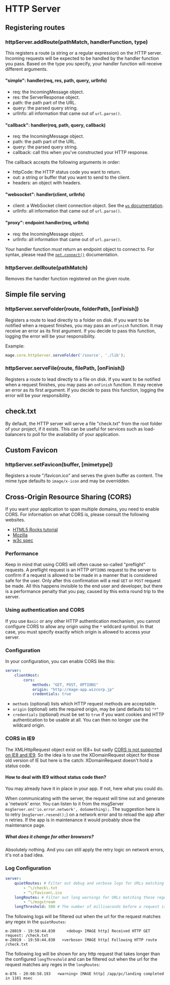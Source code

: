 # HTTP Server

## Registering routes

### httpServer.addRoute(pathMatch, handlerFunction, type)

This registers a route (a string or a regular expression) on the HTTP server. Incoming requests will
be expected to be handled by the handler function you pass. Based on the type you specify, your
handler function will receive different arguments.

#### "simple": handler(req, res, path, query, urlInfo)

* req: the IncomingMessage object.
* res: the ServerResponse object.
* path: the path part of the URL.
* query: the parsed query string.
* urlInfo: all information that came out of `url.parse()`.

#### "callback": handler(req, path, query, callback)

* req: the IncomingMessage object.
* path: the path part of the URL.
* query: the parsed query string.
* callback: call this when you've constructed your HTTP response.

The callback accepts the following arguments in order:

* httpCode: the HTTP status code you want to return.
* out: a string or buffer that you want to send to the client.
* headers: an object with headers.

#### "websocket": handler(client, urlInfo)

* client: a WebSocket client connection object. See the [`ws` documentation](https://npmjs.org/package/ws).
* urlInfo: all information that came out of `url.parse()`.

#### "proxy": endpoint handler(req, urlInfo)

* req: the IncomingMessage object.
* urlInfo: all information that came out of `url.parse()`.

Your handler function *must* return an endpoint object to connect to. For syntax, please read the
[`net.connect()`](http://nodejs.org/docs/latest/api/net.html#net_net_connect_options_connectionlistener)
documentation.

### httpServer.delRoute(pathMatch)

Removes the handler function registered on the given route.


## Simple file serving

### httpServer.serveFolder(route, folderPath, [onFinish])

Registers a route to lead directly to a folder on disk. If you want to be notified when a request finishes, you may pass
an `onFinish` function. It may receive an error as its first argument. If you decide to pass this function, logging the
error will be your responsibility.

Example:

```js
mage.core.httpServer.serveFolder('/source', './lib');
```

### httpServer.serveFile(route, filePath, [onFinish])

Registers a route to lead directly to a file on disk. If you want to be notified when a request finishes, you may pass
an `onFinish` function. It may receive an error as its first argument. If you decide to pass this function, logging the
error will be your responsibility.


## check.txt

By default, the HTTP server will serve a file "check.txt" from the root folder of your project, if
it exists. This can be useful for services such as load-balancers to poll for the availability of
your application.


## Custom Favicon

### httpServer.setFavicon(buffer, [mimetype])

Registers a route "/favicon.ico" and serves the given buffer as content. The mime type defaults to
`image/x-icon` and may be overridden.


## Cross-Origin Resource Sharing (CORS)

If you want your application to span multiple domains, you need to enable CORS. For information on
what CORS is, please consult the following websites.

- [HTML5 Rocks tutorial](http://www.html5rocks.com/en/tutorials/cors/)
- [Mozilla](https://developer.mozilla.org/en/docs/HTTP/Access_control_CORS)
- [w3c spec](http://www.w3.org/TR/cors/)

### Performance

Keep in mind that using CORS will often cause so-called "preflight" requests. A preflight request
is an HTTP `OPTIONS` request to the server to confirm if a request is allowed to be made in a manner
that is considered safe for the user. Only after this confirmation will a real `GET` or `POST`
request be made. All this happens invisible to the end user and developer, but there is a
performance penalty that you pay, caused by this extra round trip to the server.

### Using authentication and CORS

If you use `Basic` or any other HTTP authentication mechanism, you cannot configure CORS to allow
any origin using the `*` wildcard symbol. In that case, you must specify exactly which origin is
allowed to access your server.

### Configuration

In your configuration, you can enable CORS like this:

```yaml
server:
    clientHost:
        cors:
            methods: "GET, POST, OPTIONS"
            origin: "http://mage-app.wizcorp.jp"
            credentials: true
```

* `methods` (optional) lists which HTTP request methods are acceptable.
* `origin` (optional) sets the required origin, may be (and defaults to) `"*"`
* `credentials` (optional) must be set to `true` if you want cookies and HTTP authentication to be
  usable at all. You can then no longer use the wildcard origin.

### CORS in IE9

The XMLHttpRequest object exist on IE8+ but sadly [CORS is not supported on IE8 and IE9](http://caniuse.com/#search=cors).
So the idea is to use the XDomainRequest object for those old version of IE but here is the catch:
XDomainRequest doesn't hold a status code.

#### How to deal with IE9 without status code then?

You may already have it in place in your app. If not, here what you could do.

When communicating with the server, the request will time out and generate a 'network' error.
You can listen to it from the msgServer `msgServer.on('io.error.network', doSomething);`.
The suggestion here is to retry (`msgServer.resend();`) on a network error and to reload the app
after n retries. If the app is in maintenance it would probably show the maintenance page.

##### What does it change for other browsers?

Absolutely nothing. And you can still apply the retry logic on network errors, it's not a bad idea.

### Log Configuration

```yaml
server:
    quietRoutes: # Filter out debug and verbose logs for URLs matching these regex
        - ^\/check\.txt
        - ^\/favicon\.ico
    longRoutes: # Filter out long warnings for URLs matching these regex
        - ^\/msgstream
    longThreshold: 500 # The number of milliseconds before a request is considered to be taking too long
````

The following logs will be filtered out when the url for the request matches any regex in the
`quietRoutes`:

```
m-28019 - 19:58:44.830     <debug> [MAGE http] Received HTTP GET request: /check.txt
m-28019 - 19:58:44.830   <verbose> [MAGE http] Following HTTP route /check.txt
```

The following log will be shown for any http request that takes longer than the configured
`longThreshold` and can be filtered out when the url for the request matches any reges in the
`longRoutes`:

```
m-876 - 20:08:58.193   <warning> [MAGE http] /app/pc/landing completed in 1181 msec
```


